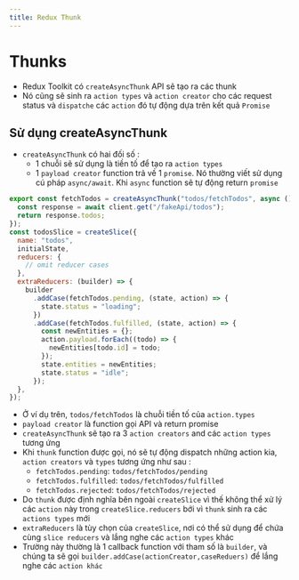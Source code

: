```yaml
---
title: Redux Thunk
---
```


# Thunks

- Redux Toolkit có `createAsyncThunk` API sẽ tạo ra các thunk
- Nó cũng sẽ sinh ra `action types` và `action creator` cho các request status và `dispatche` các `action` đó tự động dựa trên kết quả `Promise`

## Sử dụng createAsyncThunk

- `createAsyncThunk` có hai đối số :
  - 1 chuỗi sẽ sử dụng là tiền tố để tạo ra `action types`
  - 1 `payload creator` function trả về 1 `promise`. Nó thường viết sử dụng cú pháp `async/await`. Khi `async` function sẽ tự động return `promise`

```js title = todosSlice.js
export const fetchTodos = createAsyncThunk("todos/fetchTodos", async () => {
  const response = await client.get("/fakeApi/todos");
  return response.todos;
});
const todosSlice = createSlice({
  name: "todos",
  initialState,
  reducers: {
    // omit reducer cases
  },
  extraReducers: (builder) => {
    builder
      .addCase(fetchTodos.pending, (state, action) => {
        state.status = "loading";
      })
      .addCase(fetchTodos.fulfilled, (state, action) => {
        const newEntities = {};
        action.payload.forEach((todo) => {
          newEntities[todo.id] = todo;
        });
        state.entities = newEntities;
        state.status = "idle";
      });
  },
});
```

- Ở ví dụ trên, `todos/fetchTodos` là chuỗi tiền tố của `action.types`
- `payload creator` là function gọi API và return promise
- `createAsyncThunk` sẽ tạo ra 3 `action creators` and các `action types` tương ứng
- Khi `thunk` function được gọi, nó sẽ tự động dispatch những action kia, `action creators` và `types` tương ứng như sau :
  - `fetchTodos.pending`: `todos/fetchTodos/pending`
  - `fetchTodos.fulfilled`: `todos/fetchTodos/fulfilled`
  - `fetchTodos.rejected`: `todos/fetchTodos/rejected`
- Do `thunk` được định nghĩa bên ngoài `createSlice` vì thế không thể xử lý các `action` này trong `createSlice.reducers` bới vì `thunk` sinh ra các `actions types` mới
- `extraReducers` là tùy chọn của `createSlice`, nơi có thể sử dụng để chứa cùng `slice reducers` và lắng nghe các `action types` khác
- Trường này thường là 1 callback function với tham số là `builder`, và chúng ta sẽ gọi `builder.addCase(actionCreator,caseReduers)` để lắng nghe các `action khác`
